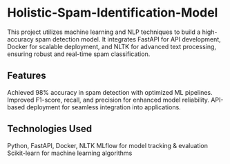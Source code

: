 # Holistic-Spam-Identification-Model
This project utilizes machine learning and NLP techniques to build a high-accuracy spam detection model. It integrates FastAPI for API development, Docker for scalable deployment, and NLTK for advanced text processing, ensuring robust and real-time spam classification.
## Features
Achieved 98% accuracy in spam detection with optimized ML pipelines.
Improved F1-score, recall, and precision for enhanced model reliability.
API-based deployment for seamless integration into applications.
## Technologies Used
Python, FastAPI, Docker, NLTK
MLflow for model tracking & evaluation
Scikit-learn for machine learning algorithms
